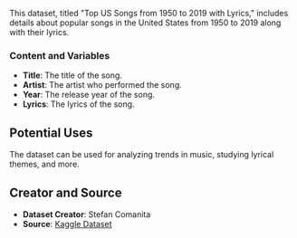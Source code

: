 

This dataset, titled "Top US Songs from 1950 to 2019 with Lyrics," includes details about popular songs in the United States from 1950 to 2019 along with their lyrics.

### Content and Variables

- **Title**: The title of the song.
- **Artist**: The artist who performed the song.
- **Year**: The release year of the song.
- **Lyrics**: The lyrics of the song.

## Potential Uses

The dataset can be used for analyzing trends in music, studying lyrical themes, and more.

## Creator and Source

- **Dataset Creator**: Stefan Comanita
- **Source**: [Kaggle Dataset](https://www.kaggle.com/datasets/stefancomanita/top-us-songs-from-1950-to-2019-w-lyrics)
